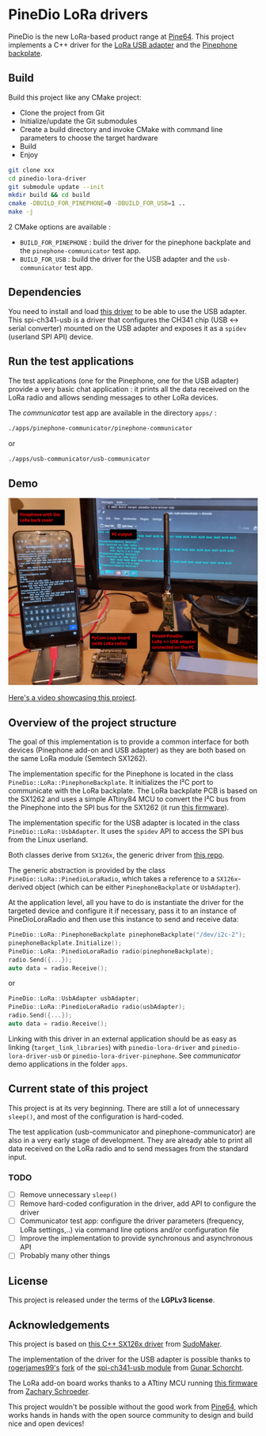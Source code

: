 # PineDio LoRa drivers
PineDio is the new LoRa-based product range at [Pine64](https://pine64.org). This project implements a C++ driver for the [LoRa USB adapter](https://wiki.pine64.org/wiki/Pinedio#USB_adapter) and the [Pinephone backplate](https://wiki.pine64.org/wiki/Pinedio#Pinephone_backplate).

## Build
Build this project like any CMake project:
 - Clone the project from Git
 - Initialize/update the Git submodules
 - Create a build directory and invoke CMake with command line parameters to choose the target hardware
 - Build
 - Enjoy

```bash
git clone xxx
cd pinedio-lora-driver
git submodule update --init
mkdir build && cd build
cmake -DBUILD_FOR_PINEPHONE=0 -DBUILD_FOR_USB=1 ..
make -j
```

2 CMake options are available : 
- `BUILD_FOR_PINEPHONE` : build the driver for the pinephone backplate and the `pinephone-communicator` test app.
- `BUILD_FOR_USB` : build the driver for the USB adapter and the `usb-communicator` test app.

## Dependencies
You need to install and load [this driver](https://github.com/rogerjames99/spi-ch341-usb) to be able to use the USB adapter. This spi-ch341-usb is a driver that configures the CH341 chip (USB <-> serial converter) mounted on the USB adapter and exposes it as a `spidev` (userland SPI API) device.

## Run the test applications
The test applications (one for the Pinephone, one for the USB adapter) provide a very basic chat application : it prints all the data received on the LoRa radio and allows sending messages to other LoRa devices.

The *communicator* test app are available in the directory `apps/` : 

```bash
./apps/pinephone-communicator/pinephone-communicator
```
or
```bash
./apps/usb-communicator/usb-communicator
```

## Demo
![PineDio communbicator demo](doc/pinedio-communicator-demo2.jpg)

[Here's a video showcasing this project](https://video.codingfield.com/videos/watch/5a68be9e-01a2-43aa-af60-595366619553). 

## Overview of the project structure
The goal of this implementation is to provide a common interface for both devices (Pinephone add-on and USB adapter) as they are both based on the same LoRa module (Semtech SX1262).

The implementation specific for the Pinephone is located in the class `PineDio::LoRa::PinephoneBackplate`. It initializes the I²C port to communicate with the LoRa backplate. The LoRa backplate PCB is based on the SX1262 and uses a simple ATtiny84 MCU to convert the I²C bus from the Pinephone into the SPI bus for the SX1262 (it run [this firmware](https://github.com/zschroeder6212/tiny-i2c-spi)).

The implementation specific for the USB adapter is located in the class `PineDio::LoRa::UsbAdapter`. It uses the `spidev` API to access the SPI bus from the Linux userland.

Both classes derive from `SX126x`, the generic driver from [this repo](https://github.com/SudoMaker/sx126x_driver).

The generic abstraction is provided by the class `PineDio::LoRa::PinedioLoraRadio`, which takes a  reference to a `SX126x`-derived object (which can be either `PinephoneBackplate` or `UsbAdapter`).

At the application level, all you have to do is instantiate the driver for the targeted device and configure it if necessary, pass it to an instance of PineDioLoraRadio and then use this instance to send and receive data:

```c++
PineDio::LoRa::PinephoneBackplate pinephoneBackplate("/dev/i2c-2");
pinephoneBackplate.Initialize();
PineDio::LoRa::PinedioLoraRadio radio(pinephoneBackplate);
radio.Send({...});
auto data = radio.Receive();
```
or
```c++
PineDio::LoRa::UsbAdapter usbAdapter;
PineDio::LoRa::PinedioLoraRadio radio(usbAdapter);
radio.Send({...});
auto data = radio.Receive();
```

Linking with this driver in an external application should be as easy as linking (`target_link_libraries`) with `pinedio-lora-driver` and `pinedio-lora-driver-usb` or `pinedio-lora-driver-pinephone`. See *communicator* demo applications in the folder `apps`.

## Current state of this project
This project is at its very beginning. There are still a lot of unnecessary `sleep()`, and most of the configuration is hard-coded.

The test application (usb-communicator and pinephone-communicator) are also in a very early stage of development. They are already able to print all data received on the LoRa radio and to send messages from the standard input.

### TODO
 - [ ] Remove unnecessary `sleep()`
 - [ ] Remove hard-coded configuration in the driver, add API to configure the driver
 - [ ] Communicator test app: configure the driver parameters (frequency, LoRa settings,..) via command line options and/or configuration file
 - [ ] Improve the implementation to provide synchronous and asynchronous API
 - [ ] Probably many other things

## License
This project is released under the terms of the **LGPLv3 license**.

## Acknowledgements
This project is based on [this C++ SX126x driver](https://github.com/SudoMaker/sx126x_driver) from [SudoMaker](https://github.com/SudoMaker). 

The implementation of the driver for the USB adapter is possible thanks to [rogerjames99's](https://github.com/rogerjames99) [fork](https://github.com/rogerjames99/spi-ch341-usb) of the [spi-ch341-usb module](https://github.com/gschorcht/spi-ch341-usb) from [Gunar Schorcht](https://github.com/gschorcht).

The LoRa add-on board works thanks to a ATtiny MCU running [this firmware](https://github.com/zschroeder6212/tiny-i2c-spi) from [Zachary Schroeder](https://github.com/zschroeder6212).

This project wouldn't be possible without the good work from [Pine64](https://pine64.org), which works hands in hands with the open source community to design and build nice and open devices!